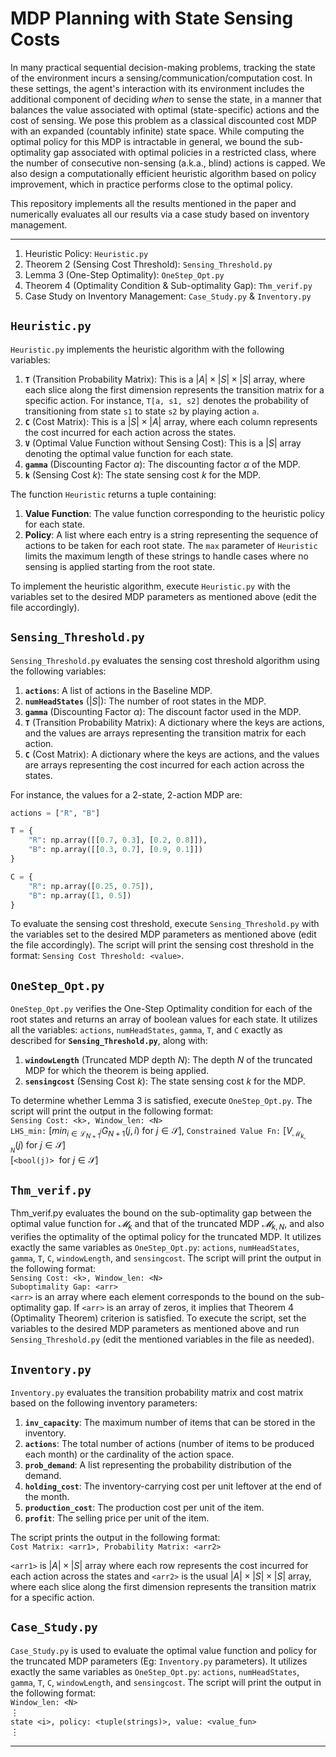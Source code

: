 # MDP Planning with State Sensing Costs

In many practical sequential decision-making problems, tracking the state of the environment incurs a sensing/communication/computation cost. In these settings, the agent's interaction with its environment includes the additional component of deciding *when* to sense the state, in a manner that balances the value associated with optimal (state-specific) actions and the cost of sensing. We pose this problem as a classical discounted cost MDP with an expanded (countably infinite) state space. While computing the optimal policy for this MDP is intractable in general, we bound the sub-optimality gap associated with optimal policies in a restricted class, where the number of consecutive non-sensing (a.k.a., blind) actions is capped. We also design a computationally efficient heuristic algorithm based on policy improvement, which in practice performs close to the optimal policy.


This repository implements all the results mentioned in the paper and numerically evaluates all our results via a case study based on inventory management.
***

1. Heuristic Policy: ``Heuristic.py`` 
2. Theorem 2 (Sensing Cost Threshold): ``Sensing_Threshold.py``
3. Lemma 3 (One-Step Optimality): ``OneStep_Opt.py``
4. Theorem 4 (Optimality Condition & Sub-optimality Gap): ``Thm_verif.py``
5. Case Study on Inventory Management: ``Case_Study.py`` & ``Inventory.py``

## `Heuristic.py`

`Heuristic.py` implements the heuristic algorithm with the following variables:

1. **`T`** (Transition Probability Matrix): This is a $|A| \times |S| \times |S|$ array, where each slice along the first dimension represents the transition matrix for a specific action. For instance, `T[a, s1, s2]` denotes the probability of transitioning from state `s1` to state `s2` by playing action `a`.
2. **`C`** (Cost Matrix): This is a $|S| \times |A|$ array, where each column represents the cost incurred for each action across the states.
3. **`V`** (Optimal Value Function without Sensing Cost): This is a $|S|$ array denoting the optimal value function for each state.
4. **`gamma`** (Discounting Factor $\alpha$): The discounting factor $\alpha$ of the MDP.
5. **`k`** (Sensing Cost $k$): The state sensing cost $k$ for the MDP.

The function `Heuristic` returns a tuple containing:

1. **Value Function**: The value function corresponding to the heuristic policy for each state.
2. **Policy**: A list where each entry is a string representing the sequence of actions to be taken for each root state. The `max` parameter of `Heuristic` limits the maximum length of these strings to handle cases where no sensing is applied starting from the root state.

To implement the heuristic algorithm, execute `Heuristic.py` with the variables set to the desired MDP parameters as mentioned above (edit the file accordingly).

## `Sensing_Threshold.py`

`Sensing_Threshold.py` evaluates the sensing cost threshold algorithm using the following variables:

1. **`actions`**: A list of actions in the Baseline MDP.
2. **`numHeadStates`** ($|S|$): The number of root states in the MDP.
3. **`gamma`** (Discounting Factor $\alpha$): The discount factor used in the MDP.
4. **`T`** (Transition Probability Matrix): A dictionary where the keys are actions, and the values are arrays representing the transition matrix for each action.
5. **`C`** (Cost Matrix): A dictionary where the keys are actions, and the values are arrays representing the cost incurred for each action across the states.

For instance, the values for a 2-state, 2-action MDP are:

```python
actions = ["R", "B"]

T = {
    "R": np.array([[0.7, 0.3], [0.2, 0.8]]),
    "B": np.array([[0.3, 0.7], [0.9, 0.1]])
}

C = {
    "R": np.array([0.25, 0.75]),
    "B": np.array([1, 0.5])
}
```
To evaluate the sensing cost threshold, execute `Sensing_Threshold.py` with the variables set to the desired MDP parameters as mentioned above (edit the file accordingly). The script will print the sensing cost threshold in the format: `Sensing Cost Threshold: <value>`.

## `OneStep_Opt.py`

`OneStep_Opt.py` verifies the One-Step Optimality condition for each of the root states and returns an array of boolean values for each state. It utilizes all the variables: `actions`, `numHeadStates`, `gamma`, `T`, and `C` exactly as described for **`Sensing_Threshold.py`**, along with:

1. **`windowLength`** (Truncated MDP depth $N$): The depth $N$ of the truncated MDP for which the theorem is being applied.
2. **`sensingcost`** (Sensing Cost $k$): The state sensing cost $k$ for the MDP.

To determine whether Lemma 3 is satisfied, execute `OneStep_Opt.py`. The script will print the output in the following format: <br>
``Sensing Cost: <k>, Window_len: <N>``<br>
``LHS_min:`` $[min_{i \in \mathcal{L}^j_{N+1}}G_{N+1}(j,i) \ \text{for} \ j \in \mathcal{S}]$, ``Constrained Value Fn:`` $[V_{\mathcal{M}_{k,N}}(j) \ \text{for} \ j \in \mathcal{S}]$ <br>
[`<bool(j)>` $\ \text{for} \ j \in \mathcal{S}$]



## `Thm_verif.py`

Thm_verif.py evaluates the bound on the sub-optimality gap between the optimal value function for $𝓜_{k}$ and that of the truncated MDP $𝓜_{k,N}$, and also verifies the optimality of the optimal policy for the truncated MDP. It utilizes exactly the same variables as `OneStep_Opt.py`: `actions`, `numHeadStates`, `gamma`, `T`, `C`, `windowLength`, and `sensingcost`. The script will print the output in the following format: <br>
``Sensing Cost: <k>, Window_len: <N>``<br>
``Suboptimality Gap: <arr>`` <br>
``<arr>`` is an array where each element corresponds to the bound on the sub-optimality gap. If ``<arr>`` is an array of zeros, it implies that Theorem 4 (Optimality Theorem) criterion is satisfied. To execute the script, set the variables to the desired MDP parameters as mentioned above and run `Sensing_Threshold.py` (edit the mentioned variables in the file as needed).

## `Inventory.py`

`Inventory.py` evaluates the transition probability matrix and cost matrix based on the following inventory parameters:

1. **`inv_capacity`**: The maximum number of items that can be stored in the inventory.
2. **`actions`**: The total number of actions (number of items to be produced each month) or the cardinality of the action space.
3. **`prob_demand`**: A list representing the probability distribution of the demand.
4. **`holding_cost`**: The inventory-carrying cost per unit leftover at the end of the month.
5. **`production_cost`**: The production cost per unit of the item.
6. **`profit`**: The selling price per unit of the item.


The script prints the output in the following format: <br>
``Cost Matrix: <arr1>, Probability Matrix: <arr2>`` <br>

`<arr1>` is $|A| \times |S|$ array where each row represents the cost incurred for each action across the states and `<arr2>` is the usual $|A| \times |S| \times |S|$ array, where each slice along the first dimension represents the transition matrix for a specific action.


## `Case_Study.py`
`Case_Study.py` is used to evaluate the optimal value function and policy for the truncated MDP parameters (Eg: `Inventory.py` parameters). It utilizes exactly the same variables as `OneStep_Opt.py`: `actions`, `numHeadStates`, `gamma`, `T`, `C`, `windowLength`, and `sensingcost`. The script will print the output in the following format: <br>
`Window_len: <N>` <br>
⋮ <br>
`state <i>, policy: <tuple(strings)>, value: <value_fun>` <br>
⋮ <br>


***
